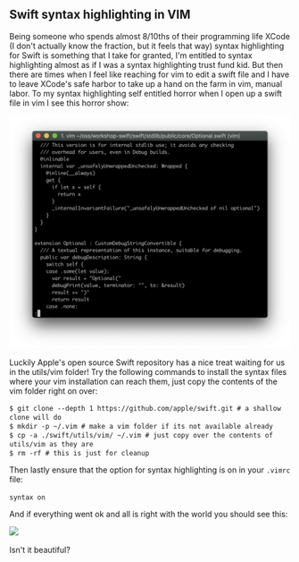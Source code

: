 ## Swift syntax highlighting in VIM

Being someone who spends almost 8/10ths of their programming life XCode (I don't actually know the fraction, but it feels that way) syntax highlighting for Swift is something that I take for granted, I'm entitled to syntax highlighting almost as if I was a syntax highlighting trust fund kid.
But then there are times when I feel like reaching for vim to edit a swift file and I have to leave XCode's safe harbor to take up a hand on the farm in vim, manual labor. To my syntax highlighting self entitled horror when I open up a swift file in vim I see this horror show:

![](images/before.png)

Luckily Apple's open source Swift repository has a nice treat waiting for us in the utils/vim folder!
Try the following commands to install the syntax files where your vim installation can reach them, just copy the contents of the vim folder right on over:

``` shell
$ git clone --depth 1 https://github.com/apple/swift.git # a shallow clone will do
$ mkdir -p ~/.vim # make a vim folder if its not available already
$ cp -a ./swift/utils/vim/ ~/.vim # just copy over the contents of utils/vim as they are
$ rm -rf # this is just for cleanup
```

Then lastly ensure that the option for syntax highlighting is on in your `.vimrc` file:

`syntax on`

And if everything went ok and all is right with the world you should see this:

![](/images/after.png)

Isn't it beautiful?
